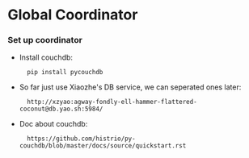 # Global Coordinator

### Set up coordinator 

- Install couchdb:

        pip install pycouchdb

- So far just use Xiaozhe's DB service, we can seperated ones later: 
       
        http://xzyao:agway-fondly-ell-hammer-flattered-coconut@db.yao.sh:5984/

- Doc about couchdb:

        https://github.com/histrio/py-couchdb/blob/master/docs/source/quickstart.rst
        

        

        

        

